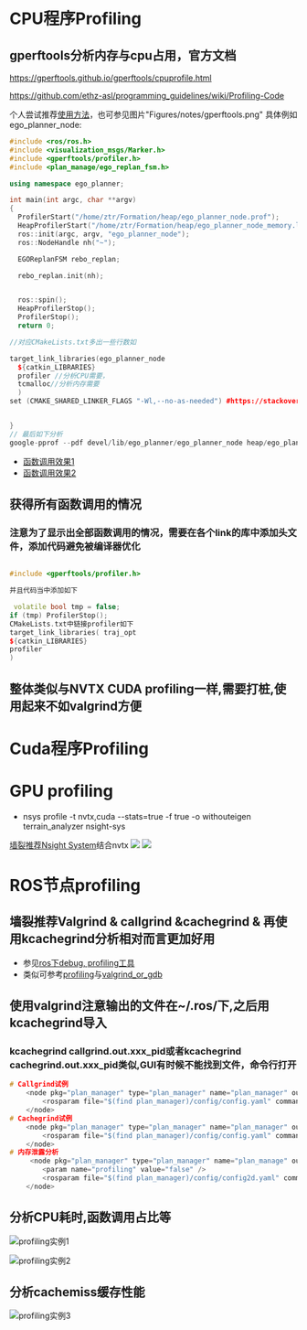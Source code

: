 # CPU程序Profiling




## gperftools分析内存与cpu占用，官方文档

https://gperftools.github.io/gperftools/cpuprofile.html

https://github.com/ethz-asl/programming_guidelines/wiki/Profiling-Code

个人尝试推荐[使用方法](https://liam.page/2020/06/22/CPU-Profiler-in-gperftools-not-working/)，也可参见图片"Figures/notes/gperftools.png"
具体例如ego_planner_node:

```cpp
#include <ros/ros.h>
#include <visualization_msgs/Marker.h>
#include <gperftools/profiler.h>
#include <plan_manage/ego_replan_fsm.h>

using namespace ego_planner;

int main(int argc, char **argv)
{
  ProfilerStart("/home/ztr/Formation/heap/ego_planner_node.prof");
  HeapProfilerStart("/home/ztr/Formation/heap/ego_planner_node_memory.log");
  ros::init(argc, argv, "ego_planner_node");
  ros::NodeHandle nh("~");

  EGOReplanFSM rebo_replan;

  rebo_replan.init(nh);


  ros::spin();
  HeapProfilerStop();
  ProfilerStop();
  return 0;

//对应CMakeLists.txt多出一些行数如

target_link_libraries(ego_planner_node 
  ${catkin_LIBRARIES}
  profiler //分析CPU需要，
  tcmalloc//分析内存需要
  )
set (CMAKE_SHARED_LINKER_FLAGS "-Wl,--no-as-needed") #https://stackoverflow.com/questions/24532853/how-can-i-add-linker-flag-for-libraries-with-cmake


}
// 最后如下分析
google-pprof --pdf devel/lib/ego_planner/ego_planner_node heap/ego_planner_node.prof > test.pdf
```
- [函数调用效果1](Figures/notes/pprof.pdf)
- [函数调用效果2](Figures/notes/pprof2.pdf)
## 获得所有函数调用的情况

### 注意为了显示出全部函数调用的情况，需要在各个link的库中添加头文件，添加代码避免被编译器优化
```cpp

#include <gperftools/profiler.h>

并且代码当中添加如下

 volatile bool tmp = false;
if (tmp) ProfilerStop();
CMakeLists.txt中链接profiler如下
target_link_libraries( traj_opt
${catkin_LIBRARIES}
profiler
)
```
## 整体类似与NVTX CUDA profiling一样,需要打桩,使用起来不如valgrind方便

# Cuda程序Profiling
# GPU profiling 
- nsys profile -t nvtx,cuda  --stats=true -f true -o withouteigen terrain_analyzer
nsight-sys

[墙裂推荐Nsight System](Doc/nsight.pdf)结合nvtx
![](Figures/notes/nsys1.png)
![](Figures/notes/nsys2.png)

# ROS节点profiling

## 墙裂推荐Valgrind & callgrind &cachegrind & 再使用kcachegrind分析相对而言更加好用
- 参见[ros下debug, profiling工具](Figures/notes/profiling_roslaunch_prefix.md) 
- 类似可参考[profiling](Figures/notes/profiling1.pdf)与[valgrind_or_gdb](Figures/notes/profiling2.pdf)
## 使用valgrind注意输出的文件在~/.ros/下,之后用kcachegrind导入
### kcachegrind callgrind.out.xxx_pid或者kcachegrind cachegrind.out.xxx_pid类似,GUI有时候不能找到文件，命令行打开

```cpp
# Callgrind试例
    <node pkg="plan_manager" type="plan_manager" name="plan_manager" output="screen" launch-prefix="valgrind --tool=cachegrind --branch-sim=yes"> 
        <rosparam file="$(find plan_manager)/config/config.yaml" command="load" />
    </node>
# Cachegrind试例
    <node pkg="plan_manager" type="plan_manager" name="plan_manager" output="screen" launch-prefix="valgrind --tool=callgrind  "> 
        <rosparam file="$(find plan_manager)/config/config.yaml" command="load" />
    </node>
# 内存泄露分析
     <node pkg="plan_manager" type="plan_manager" name="plan_manage" output="screen" launch-prefix="valgrind --tool=memcheck --track-origins=yes --leak-check=full --show-leak-kinds=all"> 
        <param name="profiling" value="false" />
        <rosparam file="$(find plan_manager)/config/config2d.yaml" command="load" />
    </node>
```
## 分析CPU耗时,函数调用占比等
![profiling实例1](Figures/notes/优化前discrete_parallel优化部分.jpeg)

![profiling实例2](Figures/notes/优化前discrete_sequential.jpeg)
## 分析cachemiss缓存性能
![profiling实例3](Figures/notes/cachemiss.png)
